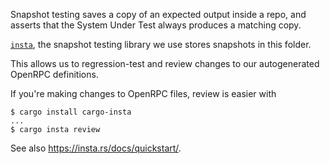 Snapshot testing saves a copy of an expected output inside a repo, and asserts 
that the System Under Test always produces a matching copy.

[`insta`](https://docs.rs/insta), the snapshot testing library we use stores
snapshots in this folder.

This allows us to regression-test and review changes to our autogenerated
OpenRPC definitions.

If you're making changes to OpenRPC files, review is easier with
```console
$ cargo install cargo-insta
...
$ cargo insta review
```

See also <https://insta.rs/docs/quickstart/>.
